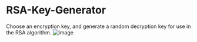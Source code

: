 # RSA-Key-Generator
Choose an encryption key, and generate a random decryption key for use in the RSA algorithm. 
![image](https://github.com/MichaelBonsall/RSA-Key-Generator/assets/104641118/60739140-9945-47a3-ac97-5065518ac1fd)
